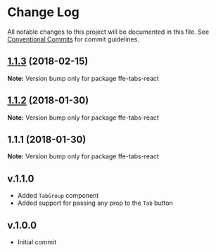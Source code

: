 # Change Log

All notable changes to this project will be documented in this file.
See [Conventional Commits](https://conventionalcommits.org) for commit guidelines.

<a name="1.1.3"></a>
## [1.1.3](***REMOVED***) (2018-02-15)




**Note:** Version bump only for package ffe-tabs-react

<a name="1.1.2"></a>
## [1.1.2](***REMOVED***) (2018-01-30)




**Note:** Version bump only for package ffe-tabs-react

<a name="1.1.1"></a>
## 1.1.1 (2018-01-30)




**Note:** Version bump only for package ffe-tabs-react

## v.1.1.0
* Added `TabGroup` component
* Added support for passing any prop to the `Tab` button

## v.1.0.0
* Initial commit
